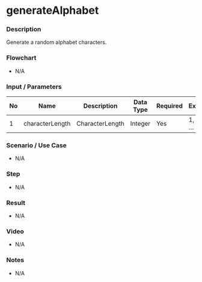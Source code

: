 # generateAlphabet

### Description

Generate a random alphabet characters.
### Flowchart

- N/A

### Input / Parameters

| No | Name | Description | Data Type | Required | Example |
| ------ | ------ | ------ |------ | ------ | ------ |
| 1 | characterLength | CharacterLength | Integer | Yes | 1, 2, 3, …


### Scenario / Use Case

- N/A

### Step

- N/A

### Result

- N/A

### Video

- N/A

### Notes

- N/A